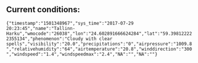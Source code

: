## Current conditions: 
 ``` {"timestamp":"1501348967","sys_time":"2017-07-29 20:23:45","name":"Tallinn-Harku","wmocode":"26038","lon":"24.602891666624284","lat":"59.398122222355134","phenomenon":"Cloudy with clear spells","visibility":"20.0","precipitations":"0","airpressure":"1009.8","relativehumidity":"64","airtemperature":"20.8","winddirection":"300","windspeed":"1.4","windspeedmax":"2.4","NA":"","NA":""} ```
